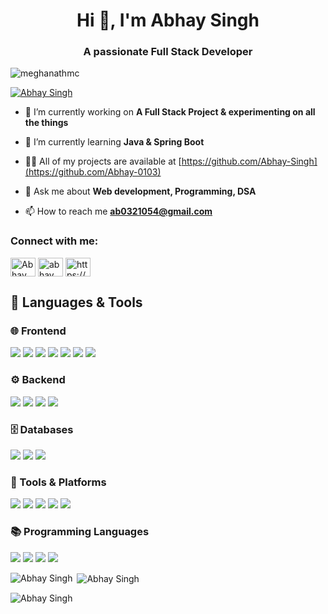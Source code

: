 <h1 align="center">Hi 👋, I'm Abhay Singh</h1>
<h3 align="center">A passionate Full Stack Developer</h3>

<p align="left"> <img src="https://komarev.com/ghpvc/?username=meghanathmc&label=Profile%20views&color=0e75b6&style=flat" alt="meghanathmc" /> </p>

<p align="left"> <a href="https://github.com/ryo-ma/github-profile-trophy"><img src="https://github-profile-trophy.vercel.app/?username=abhay-0103" alt="Abhay Singh" /></a> </p>

- 🔭 I’m currently working on **A Full Stack Project & experimenting on all the things**

- 🌱 I’m currently learning **Java & Spring Boot**

- 👨‍💻 All of my projects are available at [https://github.com/Abhay-Singh](https://github.com/Abhay-0103)

- 💬 Ask me about **Web development, Programming, DSA**

- 📫 How to reach me **ab0321054@gmail.com**

<h3 align="left">Connect with me:</h3>
<p align="left">
<a href="https://leetcode.com/u/Abhay-0103" target="blank"><img align="center" src="https://raw.githubusercontent.com/rahuldkjain/github-profile-readme-generator/master/src/images/icons/Social/leet-code.svg" alt="Abhay Singh" height="30" width="40" /></a>
<a href="https://twitter.com/abhay_0103" target="blank"><img align="center" src="https://raw.githubusercontent.com/rahuldkjain/github-profile-readme-generator/master/src/images/icons/Social/twitter.svg" alt="abhay_0103" height="30" width="40" /></a>
<a href="https://linkedin.com/in/https://www.linkedin.com/in/abhay-singh-16a492329" target="blank"><img align="center" src="https://raw.githubusercontent.com/rahuldkjain/github-profile-readme-generator/master/src/images/icons/Social/linked-in-alt.svg" alt="https://www.linkedin.com/in/abhay-singh-16a492329" height="30" width="40" /></a>


## 🚀 Languages & Tools

### 🌐 Frontend
<p>
  <img src="https://img.shields.io/badge/HTML5-E34F26?style=for-the-badge&logo=html5&logoColor=white" />
  <img src="https://img.shields.io/badge/CSS3-1572B6?style=for-the-badge&logo=css3&logoColor=white" />
  <img src="https://img.shields.io/badge/JavaScript-F7DF1E?style=for-the-badge&logo=javascript&logoColor=black" />
  <img src="https://img.shields.io/badge/TypeScript-3178C6?style=for-the-badge&logo=typescript&logoColor=white" />
  <img src="https://img.shields.io/badge/React-61DAFB?style=for-the-badge&logo=react&logoColor=black" />
  <img src="https://img.shields.io/badge/Bootstrap-7952B3?style=for-the-badge&logo=bootstrap&logoColor=white" />
  <img src="https://img.shields.io/badge/TailwindCSS-38B2AC?style=for-the-badge&logo=tailwind-css&logoColor=white" />
</p>

### ⚙️ Backend
<p>
  <img src="https://img.shields.io/badge/Node.js-339933?style=for-the-badge&logo=node.js&logoColor=white" />
  <img src="https://img.shields.io/badge/Express-000000?style=for-the-badge&logo=express&logoColor=white" />
  <img src="https://img.shields.io/badge/NestJS-E0234E?style=for-the-badge&logo=nestjs&logoColor=white" />
  <img src="https://img.shields.io/badge/Spring-6DB33F?style=for-the-badge&logo=spring&logoColor=white" />
</p>

### 🗄️ Databases
<p>
  <img src="https://img.shields.io/badge/MySQL-005C84?style=for-the-badge&logo=mysql&logoColor=white" />
  <img src="https://img.shields.io/badge/PostgreSQL-316192?style=for-the-badge&logo=postgresql&logoColor=white" />
  <img src="https://img.shields.io/badge/MongoDB-4EA94B?style=for-the-badge&logo=mongodb&logoColor=white" />
</p>

### 🔧 Tools & Platforms
<p>
  <img src="https://img.shields.io/badge/Git-F05032?style=for-the-badge&logo=git&logoColor=white" />
  <img src="https://img.shields.io/badge/GitHub-181717?style=for-the-badge&logo=github&logoColor=white" />
  <img src="https://img.shields.io/badge/Postman-FF6C37?style=for-the-badge&logo=postman&logoColor=white" />
  <img src="https://img.shields.io/badge/Docker-2496ED?style=for-the-badge&logo=docker&logoColor=white" />
  <img src="https://img.shields.io/badge/Linux-FCC624?style=for-the-badge&logo=linux&logoColor=black" />
</p>

### 📚 Programming Languages
<p>
  <img src="https://img.shields.io/badge/C-00599C?style=for-the-badge&logo=c&logoColor=white" />
  <img src="https://img.shields.io/badge/C++-00599C?style=for-the-badge&logo=cplusplus&logoColor=white" />
  <img src="https://img.shields.io/badge/Java-007396?style=for-the-badge&logo=java&logoColor=white" />
  <img src="https://img.shields.io/badge/Python-3776AB?style=for-the-badge&logo=python&logoColor=white" />
</p>



<p><img align="left" src="https://github-readme-stats.vercel.app/api/top-langs?username=Abhay-0103&show_icons=true&locale=en&layout=compact" alt="Abhay Singh" /></p>

<p>&nbsp;<img align="center" src="https://github-readme-stats.vercel.app/api?username=Abhay-0103&show_icons=true&locale=en" alt="Abhay Singh" /></p>

<p><img align="center" src="https://github-readme-streak-stats.herokuapp.com/?user=Abhay-0103&" alt="Abhay Singh" /></p>


